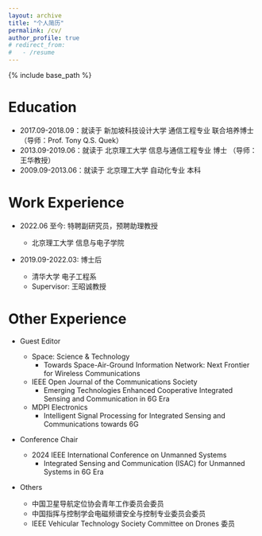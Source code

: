 ```yaml
---
layout: archive
title: "个人简历"
permalink: /cv/
author_profile: true
# redirect_from:
#   - /resume
---
```


{% include base_path %}

Education
======
* 2017.09-2018.09：就读于 新加坡科技设计大学 通信工程专业 联合培养博士 （导师：Prof. Tony Q.S. Quek）
* 2013.09-2019.06：就读于 北京理工大学 信息与通信工程专业 博士 （导师：王华教授）
* 2009.09-2013.06：就读于 北京理工大学 自动化专业 本科

Work Experience
======
* 2022.06 至今: 特聘副研究员，预聘助理教授
  * 北京理工大学 信息与电子学院

* 2019.09-2022.03: 博士后
  * 清华大学 电子工程系
  * Supervisor: 王昭诚教授


Other Experience
======
* Guest Editor
  * Space: Science & Technology 
    * Towards Space-Air-Ground Information Network: Next Frontier for Wireless Communications
  * IEEE Open Journal of the Communications Society 
    * Emerging Technologies Enhanced Cooperative Integrated Sensing and Communication in 6G Era
  * MDPI Electronics
    * Intelligent Signal Processing for Integrated Sensing and Communications towards 6G

* Conference Chair
  * 2024 IEEE International Conference on Unmanned Systems 
    * Integrated Sensing and Communication (ISAC) for Unmanned Systems in 6G Era

* Others
  * 中国卫星导航定位协会青年工作委员会委员
  * 中国指挥与控制学会电磁频谱安全与控制专业委员会委员
  * IEEE Vehicular Technology Society Committee on Drones 委员  


